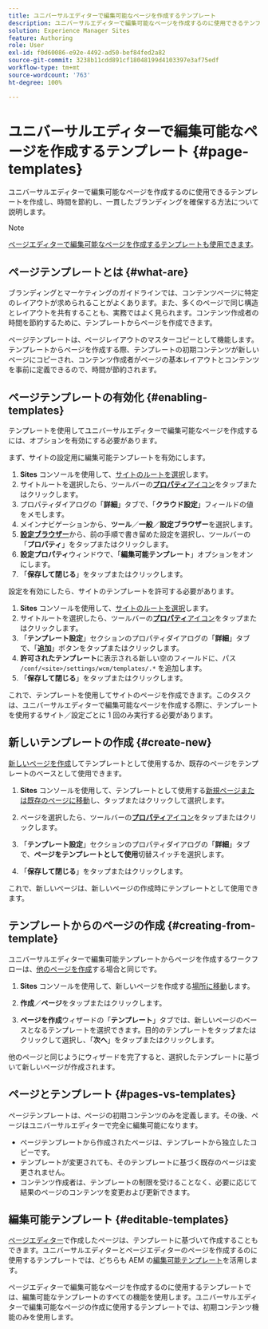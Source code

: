 ```yaml
---
title: ユニバーサルエディターで編集可能なページを作成するテンプレート
description: ユニバーサルエディターで編集可能なページを作成するのに使用できるテンプレートを作成し、時間を節約し、一貫したブランディングを確保する方法について説明します。
solution: Experience Manager Sites
feature: Authoring
role: User
exl-id: f0d60086-e92e-4492-ad50-bef84fed2a82
source-git-commit: 3238b11cdd891cf18048199d4103397e3af75edf
workflow-type: tm+mt
source-wordcount: '763'
ht-degree: 100%

---
```



# ユニバーサルエディターで編集可能なページを作成するテンプレート {#page-templates}

ユニバーサルエディターで編集可能なページを作成するのに使用できるテンプレートを作成し、時間を節約し、一貫したブランディングを確保する方法について説明します。

>[!NOTE]
>
>[ページエディターで編集可能なページを作成するテンプレートも使用できます](/help/sites-cloud/authoring/page-editor/templates.md)。

## ページテンプレートとは {#what-are}

ブランディングとマーケティングのガイドラインでは、コンテンツページに特定のレイアウトが求められることがよくあります。また、多くのページで同じ構造とレイアウトを共有することも、実務ではよく見られます。コンテンツ作成者の時間を節約するために、テンプレートからページを作成できます。

ページテンプレートは、ページレイアウトのマスターコピーとして機能します。テンプレートからページを作成する際、テンプレートの初期コンテンツが新しいページにコピーされ、コンテンツ作成者がページの基本レイアウトとコンテンツを事前に定義できるので、時間が節約されます。

## ページテンプレートの有効化 {#enabling-templates}

テンプレートを使用してユニバーサルエディターで編集可能なページを作成するには、オプションを有効にする必要があります。

まず、サイトの設定用に編集可能テンプレートを有効にします。

1. **Sites** コンソールを使用して、[サイトのルートを選択](/help/sites-cloud/authoring/sites-console/introduction.md#selecting-resources)します。
1. サイトルートを選択したら、ツールバーの&#x200B;[**プロパティ**&#x200B;アイコン](/help/sites-cloud/authoring/sites-console/page-properties.md)をタップまたはクリックします。
1. プロパティダイアログの「**詳細**」タブで、「**クラウド設定**」フィールドの値をメモします。
1. メインナビゲーションから、**ツール**／**一般**／**設定ブラウザー**&#x200B;を選択します。
1. **[設定ブラウザー](/help/implementing/developing/introduction/configurations.md)**&#x200B;から、前の手順で書き留めた設定を選択し、ツールバーの「**プロパティ**」をタップまたはクリックします。
1. **設定プロパティ**&#x200B;ウィンドウで、「**編集可能テンプレート**」オプションをオンにします。
1. 「**保存して閉じる**」をタップまたはクリックします。

設定を有効にしたら、サイトのテンプレートを許可する必要があります。

1. **Sites** コンソールを使用して、[サイトのルートを選択](/help/sites-cloud/authoring/sites-console/introduction.md#selecting-resources)します。
1. サイトルートを選択したら、ツールバーの&#x200B;[**プロパティ**&#x200B;アイコン](/help/sites-cloud/authoring/sites-console/page-properties.md)をタップまたはクリックします。
1. 「**テンプレート設定**」セクションのプロパティダイアログの「**詳細**」タブで、「**追加**」ボタンをタップまたはクリックします。
1. **許可されたテンプレート**&#x200B;に表示される新しい空のフィールドに、パス `/conf/<site>/settings/wcm/templates/.*` を追加します。
1. 「**保存して閉じる**」をタップまたはクリックします。

これで、テンプレートを使用してサイトのページを作成できます。このタスクは、ユニバーサルエディターで編集可能なページを作成する際に、テンプレートを使用するサイト／設定ごとに 1 回のみ実行する必要があります。

## 新しいテンプレートの作成 {#create-new}

[新しいページを作成](/help/sites-cloud/authoring/sites-console/creating-pages.md)してテンプレートとして使用するか、既存のページをテンプレートのベースとして使用できます。

1. **Sites** コンソールを使用して、テンプレートとして使用する[新規ページまたは既存のページに移動](/help/sites-cloud/authoring/sites-console/introduction.md#selecting-resources)し、タップまたはクリックして選択します。

1. ページを選択したら、ツールバーの&#x200B;[**プロパティ**&#x200B;アイコン](/help/sites-cloud/authoring/sites-console/edit-page-properties.md)をタップまたはクリックします。

1. 「**テンプレート設定**」セクションのプロパティダイアログの「**詳細**」タブで、**ページをテンプレートとして使用**&#x200B;切替スイッチを選択します。

1. 「**保存して閉じる**」をタップまたはクリックします。

これで、新しいページは、新しいページの作成時にテンプレートとして使用できます。

## テンプレートからのページの作成 {#creating-from-template}

ユニバーサルエディターで編集可能テンプレートからページを作成するワークフローは、[他のページを作成](/help/sites-cloud/authoring/sites-console/creating-pages.md)する場合と同じです。

1. **Sites** コンソールを使用して、新しいページを作成する[場所に移動](/help/sites-cloud/authoring/sites-console/introduction.md#selecting-resources)します。

1. **作成**／**ページ**&#x200B;をタップまたはクリックします。

1. **ページを作成**&#x200B;ウィザードの「**テンプレート**」タブでは、新しいページのベースとなるテンプレートを選択できます。目的のテンプレートをタップまたはクリックして選択し、「**次へ**」をタップまたはクリックします。

他のページと同じようにウィザードを完了すると、選択したテンプレートに基づいて新しいページが作成されます。

## ページとテンプレート {#pages-vs-templates}

ページテンプレートは、ページの初期コンテンツのみを定義します。その後、ページはユニバーサルエディターで完全に編集可能になります。

* ページテンプレートから作成されたページは、テンプレートから独立したコピーです。
* テンプレートが変更されても、そのテンプレートに基づく既存のページは変更されません。
* コンテンツ作成者は、テンプレートの制限を受けることなく、必要に応じて結果のページのコンテンツを変更および更新できます。

## 編集可能テンプレート {#editable-templates}

[ページエディター](/help/sites-cloud/authoring/page-editor/introduction.md)で作成したページは、テンプレートに基づいて作成することもできます。ユニバーサルエディターとページエディターのページを作成するのに使用するテンプレートでは、どちらも AEM の[編集可能テンプレート](/help/implementing/developing/components/templates.md)を活用します。

ページエディターで編集可能なページを作成するのに使用するテンプレートでは、編集可能なテンプレートのすべての機能を使用します。ユニバーサルエディターで編集可能なページの作成に使用するテンプレートでは、初期コンテンツ機能のみを使用します。
